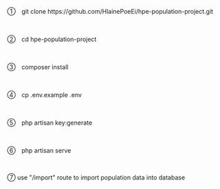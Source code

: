 <p>①　git clone https://github.com/HlainePoeEi/hpe-population-project.git</p><br>
<p>②　cd hpe-population-project</p><br>
<p>③　composer install</p><br>
<p>④　cp .env.example .env</p><br>
<p>⑤　php artisan key:generate</p><br>
<p>⑥　php artisan serve</p><br>
<p>⑦ use "/import" route to import population data into database</p><br>
